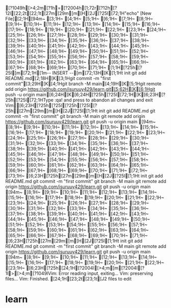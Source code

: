 [?1049h[>4;2m[?1h=[?2004h[1;72r[?12h[?12l[22;2t[22;1t[27m[29m[m[H[2J[?25l[72;1H"echo" [New File][2;1H[94m~                                                                                                                                                                                                                                             [3;1H~                                                                                                                                                                                                                                             [4;1H~                                                                                                                                                                                                                                             [5;1H~                                                                                                                                                                                                                                             [6;1H~                                                                                                                                                                                                                                             [7;1H~                                                                                                                                                                                                                                             [8;1H~                                                                                                                                                                                                                                             [9;1H~                                                                                                                                                                                                                                             [10;1H~                                                                                                                                                                                                                                             [11;1H~                                                                                                                                                                                                                                             [12;1H~                                                                                                                                                                                                                                             [13;1H~                                                                                                                                                                                                                                             [14;1H~                                                                                                                                                                                                                                             [15;1H~                                                                                                                                                                                                                                             [16;1H~                                                                                                                                                                                                                                             [17;1H~                                                                                                                                                                                                                                             [18;1H~                                                                                                                                                                                                                                             [19;1H~                                                                                                                                                                                                                                             [20;1H~                                                                                                                                                                                                                                             [21;1H~                                                                                                                                                                                                                                             [22;1H~                                                                                                                                                                                                                                             [23;1H~                                                                                                                                                                                                                                             [24;1H~                                                                                                                                                                                                                                             [25;1H~                                                                                                                                                                                                                                             [26;1H~                                                                                                                                                                                                                                             [27;1H~                                                                                                                                                                                                                                             [28;1H~                                                                                                                                                                                                                                             [29;1H~                                                                                                                                                                                                                                             [30;1H~                                                                                                                                                                                                                                             [31;1H~                                                                                                                                                                                                                                             [32;1H~                                                                                                                                                                                                                                             [33;1H~                                                                                                                                                                                                                                             [34;1H~                                                                                                                                                                                                                                             [35;1H~                                                                                                                                                                                                                                             [36;1H~                                                                                                                                                                                                                                             [37;1H~                                                                                                                                                                                                                                             [38;1H~                                                                                                                                                                                                                                             [39;1H~                                                                                                                                                                                                                                             [40;1H~                                                                                                                                                                                                                                             [41;1H~                                                                                                                                                                                                                                             [42;1H~                                                                                                                                                                                                                                             [43;1H~                                                                                                                                                                                                                                             [44;1H~                                                                                                                                                                                                                                             [45;1H~                                                                                                                                                                                                                                             [46;1H~                                                                                                                                                                                                                                             [47;1H~                                                                                                                                                                                                                                             [48;1H~                                                                                                                                                                                                                                             [49;1H~                                                                                                                                                                                                                                             [50;1H~                                                                                                                                                                                                                                             [51;1H~                                                                                                                                                                                                                                             [52;1H~                                                                                                                                                                                                                                             [53;1H~                                                                                                                                                                                                                                             [54;1H~                                                                                                                                                                                                                                             [55;1H~                                                                                                                                                                                                                                             [56;1H~                                                                                                                                                                                                                                             [57;1H~                                                                                                                                                                                                                                             [58;1H~                                                                                                                                                                                                                                             [59;1H~                                                                                                                                                                                                                                             [60;1H~                                                                                                                                                                                                                                             [61;1H~                                                                                                                                                                                                                                             [62;1H~                                                                                                                                                                                                                                             [63;1H~                                                                                                                                                                                                                                             [64;1H~                                                                                                                                                                                                                                             [65;1H~                                                                                                                                                                                                                                             [66;1H~                                                                                                                                                                                                                                             [67;1H~                                                                                                                                                                                                                                             [68;1H~                                                                                                                                                                                                                                             [69;1H~                                                                                                                                                                                                                                             [70;1H~                                                                                                                                                                                                                                             [71;1H~                                                                                                                                                                                                                                             [1;1H[?25h[?25l[m[72;1H[1m-- INSERT --[m[72;13H[K[1;1Ht init
git add README.md[2;18H[K[3;1Hgit commit -m "first commit"[3;29H[K[4;1Hgit branch -M main[4;19H[K[5;1Hgit remote add origin https://github.com/isuruuy429/learn.git[5;62H[K[6;1Hgit push -u origin main[6;24H[K[6;24H[?25h[?25l[72;1H[K[6;23H[?25h[?25l[72;1HType  :qa!  and press <Enter> to abandon all changes and exit Vim[6;23H[?25h[?25l[?25h[?25l[?25h[27m[29m[m[H[2J[?25l[1;1Ht init
git add README.md
git commit -m "first commit"
git branch -M main
git remote add origin https://github.com/isuruuy429/learn.git
git push -u origin main
[94m~                                                                                                                                                                                                                                             [8;1H~                                                                                                                                                                                                                                             [9;1H~                                                                                                                                                                                                                                             [10;1H~                                                                                                                                                                                                                                             [11;1H~                                                                                                                                                                                                                                             [12;1H~                                                                                                                                                                                                                                             [13;1H~                                                                                                                                                                                                                                             [14;1H~                                                                                                                                                                                                                                             [15;1H~                                                                                                                                                                                                                                             [16;1H~                                                                                                                                                                                                                                             [17;1H~                                                                                                                                                                                                                                             [18;1H~                                                                                                                                                                                                                                             [19;1H~                                                                                                                                                                                                                                             [20;1H~                                                                                                                                                                                                                                             [21;1H~                                                                                                                                                                                                                                             [22;1H~                                                                                                                                                                                                                                             [23;1H~                                                                                                                                                                                                                                             [24;1H~                                                                                                                                                                                                                                             [25;1H~                                                                                                                                                                                                                                             [26;1H~                                                                                                                                                                                                                                             [27;1H~                                                                                                                                                                                                                                             [28;1H~                                                                                                                                                                                                                                             [29;1H~                                                                                                                                                                                                                                             [30;1H~                                                                                                                                                                                                                                             [31;1H~                                                                                                                                                                                                                                             [32;1H~                                                                                                                                                                                                                                             [33;1H~                                                                                                                                                                                                                                             [34;1H~                                                                                                                                                                                                                                             [35;1H~                                                                                                                                                                                                                                             [36;1H~                                                                                                                                                                                                                                             [37;1H~                                                                                                                                                                                                                                             [38;1H~                                                                                                                                                                                                                                             [39;1H~                                                                                                                                                                                                                                             [40;1H~                                                                                                                                                                                                                                             [41;1H~                                                                                                                                                                                                                                             [42;1H~                                                                                                                                                                                                                                             [43;1H~                                                                                                                                                                                                                                             [44;1H~                                                                                                                                                                                                                                             [45;1H~                                                                                                                                                                                                                                             [46;1H~                                                                                                                                                                                                                                             [47;1H~                                                                                                                                                                                                                                             [48;1H~                                                                                                                                                                                                                                             [49;1H~                                                                                                                                                                                                                                             [50;1H~                                                                                                                                                                                                                                             [51;1H~                                                                                                                                                                                                                                             [52;1H~                                                                                                                                                                                                                                             [53;1H~                                                                                                                                                                                                                                             [54;1H~                                                                                                                                                                                                                                             [55;1H~                                                                                                                                                                                                                                             [56;1H~                                                                                                                                                                                                                                             [57;1H~                                                                                                                                                                                                                                             [58;1H~                                                                                                                                                                                                                                             [59;1H~                                                                                                                                                                                                                                             [60;1H~                                                                                                                                                                                                                                             [61;1H~                                                                                                                                                                                                                                             [62;1H~                                                                                                                                                                                                                                             [63;1H~                                                                                                                                                                                                                                             [64;1H~                                                                                                                                                                                                                                             [65;1H~                                                                                                                                                                                                                                             [66;1H~                                                                                                                                                                                                                                             [67;1H~                                                                                                                                                                                                                                             [68;1H~                                                                                                                                                                                                                                             [69;1H~                                                                                                                                                                                                                                             [70;1H~                                                                                                                                                                                                                                             [71;1H~                                                                                                                                                                                                                                             [72;1H~                                                                                                                                                                                                                                             [73;1H~                                                                                                                                                                                                                                             [6;23H[?25h[27m[29m[m[H[2J[?25l[1;1Ht init
git add README.md
git commit -m "first commit"
git branch -M main
git remote add origin https://github.com/isuruuy429/learn.git
git push -u origin main
[94m~                                                                                                                                                                                                                                             [8;1H~                                                                                                                                                                                                                                             [9;1H~                                                                                                                                                                                                                                             [10;1H~                                                                                                                                                                                                                                             [11;1H~                                                                                                                                                                                                                                             [12;1H~                                                                                                                                                                                                                                             [13;1H~                                                                                                                                                                                                                                             [14;1H~                                                                                                                                                                                                                                             [15;1H~                                                                                                                                                                                                                                             [16;1H~                                                                                                                                                                                                                                             [17;1H~                                                                                                                                                                                                                                             [18;1H~                                                                                                                                                                                                                                             [19;1H~                                                                                                                                                                                                                                             [20;1H~                                                                                                                                                                                                                                             [21;1H~                                                                                                                                                                                                                                             [22;1H~                                                                                                                                                                                                                                             [23;1H~                                                                                                                                                                                                                                             [24;1H~                                                                                                                                                                                                                                             [25;1H~                                                                                                                                                                                                                                             [26;1H~                                                                                                                                                                                                                                             [27;1H~                                                                                                                                                                                                                                             [28;1H~                                                                                                                                                                                                                                             [29;1H~                                                                                                                                                                                                                                             [30;1H~                                                                                                                                                                                                                                             [31;1H~                                                                                                                                                                                                                                             [32;1H~                                                                                                                                                                                                                                             [33;1H~                                                                                                                                                                                                                                             [34;1H~                                                                                                                                                                                                                                             [35;1H~                                                                                                                                                                                                                                             [36;1H~                                                                                                                                                                                                                                             [37;1H~                                                                                                                                                                                                                                             [38;1H~                                                                                                                                                                                                                                             [39;1H~                                                                                                                                                                                                                                             [40;1H~                                                                                                                                                                                                                                             [41;1H~                                                                                                                                                                                                                                             [42;1H~                                                                                                                                                                                                                                             [43;1H~                                                                                                                                                                                                                                             [44;1H~                                                                                                                                                                                                                                             [45;1H~                                                                                                                                                                                                                                             [46;1H~                                                                                                                                                                                                                                             [47;1H~                                                                                                                                                                                                                                             [48;1H~                                                                                                                                                                                                                                             [49;1H~                                                                                                                                                                                                                                             [50;1H~                                                                                                                                                                                                                                             [51;1H~                                                                                                                                                                                                                                             [52;1H~                                                                                                                                                                                                                                             [53;1H~                                                                                                                                                                                                                                             [54;1H~                                                                                                                                                                                                                                             [55;1H~                                                                                                                                                                                                                                             [56;1H~                                                                                                                                                                                                                                             [57;1H~                                                                                                                                                                                                                                             [58;1H~                                                                                                                                                                                                                                             [59;1H~                                                                                                                                                                                                                                             [60;1H~                                                                                                                                                                                                                                             [61;1H~                                                                                                                                                                                                                                             [62;1H~                                                                                                                                                                                                                                             [63;1H~                                                                                                                                                                                                                                             [64;1H~                                                                                                                                                                                                                                             [65;1H~                                                                                                                                                                                                                                             [66;1H~                                                                                                                                                                                                                                             [67;1H~                                                                                                                                                                                                                                             [68;1H~                                                                                                                                                                                                                                             [69;1H~                                                                                                                                                                                                                                             [70;1H~                                                                                                                                                                                                                                             [71;1H~                                                                                                                                                                                                                                             [6;23H[?25h[27m[29m[m[H[2J[?25l[1;1Ht init
git add README.md
git commit -m "first commit"
git branch -M main
git remote add origin https://github.com/isuruuy429/learn.git
git push -u origin main
[94m~                                                                               [8;1H~                                                                               [9;1H~                                                                               [10;1H~                                                                               [11;1H~                                                                               [12;1H~                                                                               [13;1H~                                                                               [14;1H~                                                                               [15;1H~                                                                               [16;1H~                                                                               [17;1H~                                                                               [18;1H~                                                                               [19;1H~                                                                               [20;1H~                                                                               [21;1H~                                                                               [22;1H~                                                                               [23;1H~                                                                               [6;23H[?25h[24;1H[?2004l[>4;m[m[?2004l[?1l>[>4;m[?1049lVim: Error reading input, exiting...
Vim: preserving files...
Vim: Finished.
[24;1H[23;2t[23;1t[J2 files to edit
# learn
